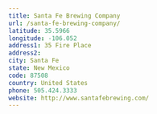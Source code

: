 ```yaml
---
title: Santa Fe Brewing Company
url: /santa-fe-brewing-company/
latitude: 35.5966
longitude: -106.052
address1: 35 Fire Place
address2: 
city: Santa Fe
state: New Mexico
code: 87508
country: United States
phone: 505.424.3333
website: http://www.santafebrewing.com/
---
```



